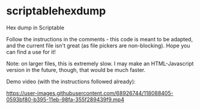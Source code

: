 # scriptablehexdump
Hex dump in Scriptable

Follow the instructions in the comments - this code is meant to be adapted, and the current file isn't great (as file pickers are non-blocking). Hope you can find a use for it!

Note: on larger files, this is extremely slow. I may make an HTML-Javascript version in the future, though, that would be much faster.

Demo video (with the instructions followed already):

https://user-images.githubusercontent.com/68926744/118088405-0593bf80-b395-11eb-98fa-355f289439f9.mp4
